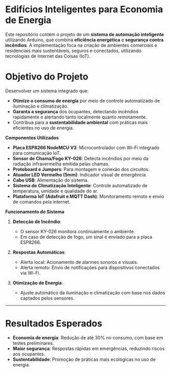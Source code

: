 # Edifícios Inteligentes para Economia de Energia

Este repositório contém o projeto de um **sistema de automação inteligente** utilizando Arduino, que combina **eficiência energética** e **segurança contra incêndios**. A implementação foca na criação de ambientes comerciais e residenciais mais sustentáveis, seguros e conectados, utilizando tecnologias de Internet das Coisas (IoT).

# **Objetivo do Projeto**

Desenvolver um sistema integrado que:
- **Otimize o consumo de energia** por meio de controle automatizado de iluminação e climatização.
- **Garanta a segurança** dos ocupantes, detectando incêndios rapidamente e alertando tanto localmente quanto remotamente.
- Contribua para a **sustentabilidade ambiental** com práticas mais eficientes no uso de energia.


**Componentes Utilizados**

- **Placa ESP8266 NodeMCU V3**: Microcontrolador com Wi-Fi integrado para comunicação IoT.
- **Sensor de Chama/Fogo KY-026**: Detecta incêndios por meio da radiação infravermelha emitida pelas chamas.
- **Protoboard e Jumpers**: Para montagem e conexão dos circuitos.
- **Atuador LED Vermelho (5mm)**: Indicador visual de emergência.
- **Cabo USB**: Alimentação do sistema.
- **Sistema de Climatização Inteligente**: Controle automatizado de temperatura, umidade e qualidade do ar.
- **Plataforma IoT (Adafruit e MQTT Dash)**: Monitoramento remoto e envio de comandos pela internet.

**Funcionamento do Sistema**

1. **Detecção de Incêndio**:
   - O sensor KY-026 monitora continuamente o ambiente.
   - Em caso de detecção de fogo, um sinal é enviado para a placa ESP8266.

2. **Respostas Automáticas**:
   - Alerta local: Acionamento de alarmes sonoros e visuais.
   - Alerta remoto: Envio de notificações para dispositivos conectados via Wi-Fi.

3. **Otimização de Energia**:
   - Ajuste automático da iluminação e climatização com base nos dados captados pelos sensores.

---

# **Resultados Esperados**

- **Economia de energia**: Redução de até 30% no consumo, com base em testes preliminares.
- **Maior segurança**: Respostas rápidas em emergências, reduzindo riscos aos ocupantes.
- **Sustentabilidade**: Promoção de práticas mais ecológicas no uso de energia.


